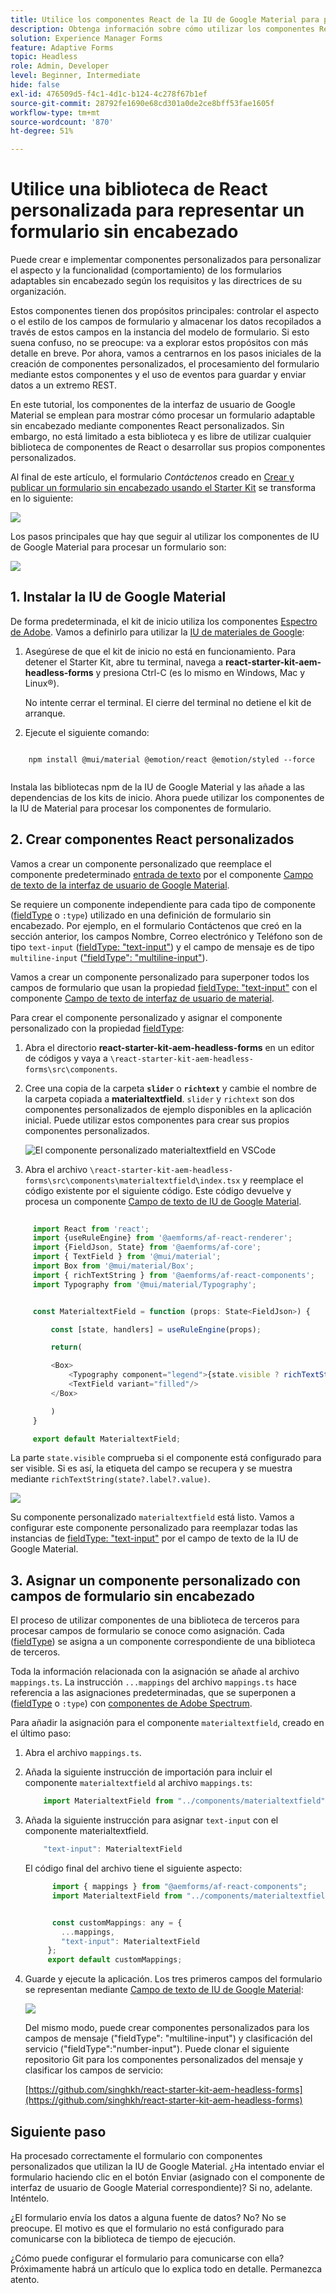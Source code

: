```yaml
---
title: Utilice los componentes React de la IU de Google Material para procesar un formulario sin encabezado
description: Obtenga información sobre cómo utilizar los componentes React de la IU de Google Material para procesar un formulario sin encabezado. Esta guía completa le explica el proceso paso a paso para crear componentes personalizados de Forms adaptable sin encabezado para asignar y utilizar componentes de React de la interfaz de usuario y material de Google para aplicar estilo a un formulario adaptable sin encabezado.
solution: Experience Manager Forms
feature: Adaptive Forms
topic: Headless
role: Admin, Developer
level: Beginner, Intermediate
hide: false
exl-id: 476509d5-f4c1-4d1c-b124-4c278f67b1ef
source-git-commit: 28792fe1690e68cd301a0de2ce8bff53fae1605f
workflow-type: tm+mt
source-wordcount: '870'
ht-degree: 51%

---
```



# Utilice una biblioteca de React personalizada para representar un formulario sin encabezado

<!-- This article is completely missing the image ALT tags (descriptions) for each added image asset. That is impacting the CQI score for Experience Manager in a negative way. Be sure you add the required missing image ALT tags.  -->

Puede crear e implementar componentes personalizados para personalizar el aspecto y la funcionalidad (comportamiento) de los formularios adaptables sin encabezado según los requisitos y las directrices de su organización.

Estos componentes tienen dos propósitos principales: controlar el aspecto o el estilo de los campos de formulario y almacenar los datos recopilados a través de estos campos en la instancia del modelo de formulario. Si esto suena confuso, no se preocupe: va a explorar estos propósitos con más detalle en breve. Por ahora, vamos a centrarnos en los pasos iniciales de la creación de componentes personalizados, el procesamiento del formulario mediante estos componentes y el uso de eventos para guardar y enviar datos a un extremo REST.

En este tutorial, los componentes de la interfaz de usuario de Google Material se emplean para mostrar cómo procesar un formulario adaptable sin encabezado mediante componentes React personalizados. Sin embargo, no está limitado a esta biblioteca y es libre de utilizar cualquier biblioteca de componentes de React o desarrollar sus propios componentes personalizados.

Al final de este artículo, el formulario _Contáctenos_ creado en [Crear y publicar un formulario sin encabezado usando el Starter Kit](create-and-publish-a-headless-form.md) se transforma en lo siguiente:

![](assets/headless-adaptive-form-with-google-material-ui-components.png)


Los pasos principales que hay que seguir al utilizar los componentes de IU de Google Material para procesar un formulario son:

![](assets/headless-forms-graphics-source-main.svg)

## &#x200B;1. Instalar la IU de Google Material

De forma predeterminada, el kit de inicio utiliza los componentes [Espectro de Adobe](https://spectrum.adobe.com/). Vamos a definirlo para utilizar la [IU de materiales de Google](https://mui.com/):

1. Asegúrese de que el kit de inicio no está en funcionamiento. Para detener el Starter Kit, abre tu terminal, navega a **react-starter-kit-aem-headless-forms** y presiona Ctrl-C (es lo mismo en Windows, Mac y Linux®).

   No intente cerrar el terminal. El cierre del terminal no detiene el kit de arranque.

1. Ejecute el siguiente comando:

```shell
    
    npm install @mui/material @emotion/react @emotion/styled --force
    
```

Instala las bibliotecas npm de la IU de Google Material y las añade a las dependencias de los kits de inicio. Ahora puede utilizar los componentes de la IU de Material para procesar los componentes de formulario.


## &#x200B;2. Crear componentes React personalizados

Vamos a crear un componente personalizado que reemplace el componente predeterminado [entrada de texto](https://spectrum.adobe.com/page/text-field/) por el componente [Campo de texto de la interfaz de usuario de Google Material](https://mui.com/material-ui/react-text-field/).

Se requiere un componente independiente para cada tipo de componente ([fieldType](https://opensource.adobe.com/aem-forms-af-runtime/storybook/?path=/story/reference-json-properties-fieldtype--text-input) o `:type`) utilizado en una definición de formulario sin encabezado. Por ejemplo, en el formulario Contáctenos que creó en la sección anterior, los campos Nombre, Correo electrónico y Teléfono son de tipo `text-input` ([fieldType: &quot;text-input&quot;](https://opensource.adobe.com/aem-forms-af-runtime/storybook/?path=/docs/adaptive-form-components-text-input-field--def)) y el campo de mensaje es de tipo `multiline-input` ([&quot;fieldType&quot;: &quot;multiline-input&quot;](https://opensource.adobe.com/aem-forms-af-runtime/storybook/?path=/docs/reference-json-properties-fieldtype--multiline-input)).


Vamos a crear un componente personalizado para superponer todos los campos de formulario que usan la propiedad [fieldType: &quot;text-input&quot;](https://opensource.adobe.com/aem-forms-af-runtime/storybook/?path=/docs/adaptive-form-components-text-input-field--def) con el componente [Campo de texto de interfaz de usuario de material](https://mui.com/material-ui/react-text-field/).


Para crear el componente personalizado y asignar el componente personalizado con la propiedad [fieldType](https://opensource.adobe.com/aem-forms-af-runtime/storybook/?path=/docs/adaptive-form-components-text-input-field--def):

1. Abra el directorio **react-starter-kit-aem-headless-forms** en un editor de códigos y vaya a `\react-starter-kit-aem-headless-forms\src\components`.


1. Cree una copia de la carpeta **`slider`** o **`richtext`** y cambie el nombre de la carpeta copiada a **materialtextfield**. `slider` y `richtext` son dos componentes personalizados de ejemplo disponibles en la aplicación inicial. Puede utilizar estos componentes para crear sus propios componentes personalizados.

   ![El componente personalizado materialtextfield en VSCode](/help/assets/richtext-custom-component-in-vscode.png)

1. Abra el archivo `\react-starter-kit-aem-headless-forms\src\components\materialtextfield\index.tsx` y reemplace el código existente por el siguiente código. Este código devuelve y procesa un componente [Campo de texto de IU de Google Material](https://mui.com/material-ui/react-text-field/).

```JavaScript
 
     import React from 'react';
     import {useRuleEngine} from '@aemforms/af-react-renderer';
     import {FieldJson, State} from '@aemforms/af-core';
     import { TextField } from '@mui/material';
     import Box from '@mui/material/Box';
     import { richTextString } from '@aemforms/af-react-components';
     import Typography from '@mui/material/Typography';


     const MaterialtextField = function (props: State<FieldJson>) {

         const [state, handlers] = useRuleEngine(props);

         return(

         <Box>
             <Typography component="legend">{state.visible ? richTextString(state?.label?.value): ""} </Typography>
             <TextField variant="filled"/>
         </Box>

         )
     }

     export default MaterialtextField;
```


La parte `state.visible` comprueba si el componente está configurado para ser visible. Si es así, la etiqueta del campo se recupera y se muestra mediante `richTextString(state?.label?.value)`.

![](/help/assets/material-text-field.png)


Su componente personalizado `materialtextfield` está listo. Vamos a configurar este componente personalizado para reemplazar todas las instancias de [fieldType: &quot;text-input&quot;](https://opensource.adobe.com/aem-forms-af-runtime/storybook/?path=/docs/adaptive-form-components-text-input-field--def) por el campo de texto de la IU de Google Material.

## &#x200B;3. Asignar un componente personalizado con campos de formulario sin encabezado

El proceso de utilizar componentes de una biblioteca de terceros para procesar campos de formulario se conoce como asignación. Cada ([fieldType](https://opensource.adobe.com/aem-forms-af-runtime/storybook/?path=/story/reference-json-properties-fieldtype--text-input)) se asigna a un componente correspondiente de una biblioteca de terceros.

Toda la información relacionada con la asignación se añade al archivo `mappings.ts`. La instrucción `...mappings` del archivo `mappings.ts` hace referencia a las asignaciones predeterminadas, que se superponen a ([fieldType](https://opensource.adobe.com/aem-forms-af-runtime/storybook/?path=/story/reference-json-properties-fieldtype--text-input) o `:type`) con [componentes de Adobe Spectrum](https://spectrum.adobe.com/page/text-field/).

Para añadir la asignación para el componente `materialtextfield`, creado en el último paso:

1. Abra el archivo `mappings.ts`.

1. Añada la siguiente instrucción de importación para incluir el componente `materialtextfield` al archivo `mappings.ts`:


   ```JavaScript
       import MaterialtextField from "../components/materialtextfield";
   ```

1. Añada la siguiente instrucción para asignar `text-input` con el componente materialtextfield.


   ```JavaScript
       "text-input": MaterialtextField
   ```

   El código final del archivo tiene el siguiente aspecto:

   ```JavaScript
         import { mappings } from "@aemforms/af-react-components";
         import MaterialtextField from "../components/materialtextfield";
   
   
         const customMappings: any = {
           ...mappings,
           "text-input": MaterialtextField
        };
        export default customMappings;
   ```

1. Guarde y ejecute la aplicación. Los tres primeros campos del formulario se representan mediante [Campo de texto de IU de Google Material](https://mui.com/material-ui/react-text-field/):

   ![](assets/material-text-field-form-rendetion.png)


   Del mismo modo, puede crear componentes personalizados para los campos de mensaje (&quot;fieldType&quot;: &quot;multiline-input&quot;) y clasificación del servicio (&quot;fieldType&quot;:&quot;number-input&quot;). Puede clonar el siguiente repositorio Git para los componentes personalizados del mensaje y clasificar los campos de servicio:

   [https://github.com/singhkh/react-starter-kit-aem-headless-forms](https://github.com/singhkh/react-starter-kit-aem-headless-forms)

## Siguiente paso

Ha procesado correctamente el formulario con componentes personalizados que utilizan la IU de Google Material. ¿Ha intentado enviar el formulario haciendo clic en el botón Enviar (asignado con el componente de interfaz de usuario de Google Material correspondiente)? Si no, adelante. Inténtelo.

¿El formulario envía los datos a alguna fuente de datos? No? No se preocupe. El motivo es que el formulario no está configurado para comunicarse con la biblioteca de tiempo de ejecución.

¿Cómo puede configurar el formulario para comunicarse con ella? Próximamente habrá un artículo que lo explica todo en detalle. Permanezca atento.
